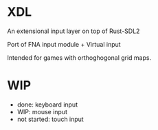 # XDL

An extensional input layer on top of Rust-SDL2

Port of FNA input module + Virtual input

Intended for games with orthoghogonal grid maps.

# WIP

* done: keyboard input
* WIP: mouse input
* not started: touch input
